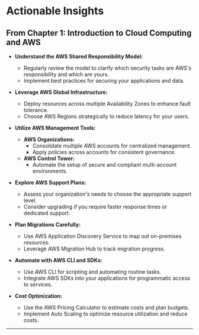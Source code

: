 # Actionable Insights

## From Chapter 1: Introduction to Cloud Computing and AWS

- **Understand the AWS Shared Responsibility Model:**
  - Regularly review the model to clarify which security tasks are AWS's responsibility and which are yours.
  - Implement best practices for securing your applications and data.

- **Leverage AWS Global Infrastructure:**
  - Deploy resources across multiple Availability Zones to enhance fault tolerance.
  - Choose AWS Regions strategically to reduce latency for your users.

- **Utilize AWS Management Tools:**
  - **AWS Organizations:**
    - Consolidate multiple AWS accounts for centralized management.
    - Apply policies across accounts for consistent governance.
  - **AWS Control Tower:**
    - Automate the setup of secure and compliant multi-account environments.

- **Explore AWS Support Plans:**
  - Assess your organization's needs to choose the appropriate support level.
  - Consider upgrading if you require faster response times or dedicated support.

- **Plan Migrations Carefully:**
  - Use AWS Application Discovery Service to map out on-premises resources.
  - Leverage AWS Migration Hub to track migration progress.

- **Automate with AWS CLI and SDKs:**
  - Use AWS CLI for scripting and automating routine tasks.
  - Integrate AWS SDKs into your applications for programmatic access to services.

- **Cost Optimization:**
  - Use the AWS Pricing Calculator to estimate costs and plan budgets.
  - Implement Auto Scaling to optimize resource utilization and reduce costs.

---